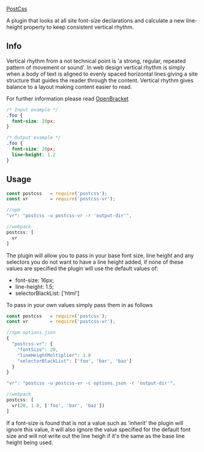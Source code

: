 [PostCss](https://github.com/postcss/postcss)

A plugin that looks at all site font-size declarations and calculate a new line-height property to keep consistent vertical rhythm.

## Info

Vertical rhythm from a not technical point is 'a strong, regular, repeated pattern of movement or sound'.
In web design vertical rhythm is simply when a body of text is aligned to evenly spaced horizontal lines giving a site structure that guides the reader through the content. Vertical rhythm gives balance to a layout making content easier to read.

For further information please read [OpenBracket](http://www.openbracket.co.uk/vertical-rhythm)

```css
/* Input example */
.foo {
  font-size: 20px;
}
```

```css
/* Output example */
.foo {
  font-size: 20px;
  line-height: 1.2
}
```

## Usage

```js
const postcss   = require('postcss');
const vr        = require('postcss-vr');

//npm
"vr": "postcss -u postcss-vr -r 'output-dir'",

//webpack
postcss: [
  vr
]
```

The plugin will allow you to pass in your base font size, line height and any selectors you do not want to have a line height added, if none of these values are specified the plugin will use the default values of:

- font-size: 16px;
- line-height: 1.5;
- selectorBlackList: ['html']

To pass in your own values simply pass them in as follows

```js
const postcss   = require('postcss');
const vr        = require('postcss-vr');

//npm options.json
{
  "postcss-vr": {
    "fontSize": 20,
    "lineHeightMultiplier": 1.8
    "selectorBlackList": ['foo', 'bar', 'baz']
  }
}

"vr": "postcss -u postcss-vr -c options.json -r 'output-dir'",

//webpack
postcss: [
  vr(20, 1.8, ['foo', 'bar', 'baz'])
]
```
If a font-size is found that is not a value such as 'inherit' the plugin will ignore this value, it will also ignore the value specified for the default font size and will not write out the line heigh if it's the same as the base line height being used.
